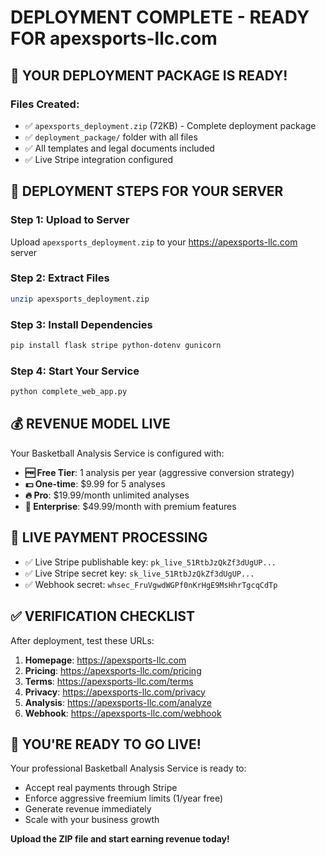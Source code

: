 # DEPLOYMENT COMPLETE - READY FOR apexsports-llc.com

## 🎯 YOUR DEPLOYMENT PACKAGE IS READY!

### Files Created:
- ✅ `apexsports_deployment.zip` (72KB) - Complete deployment package
- ✅ `deployment_package/` folder with all files
- ✅ All templates and legal documents included
- ✅ Live Stripe integration configured

## 🚀 DEPLOYMENT STEPS FOR YOUR SERVER

### Step 1: Upload to Server
Upload `apexsports_deployment.zip` to your https://apexsports-llc.com server

### Step 2: Extract Files
```bash
unzip apexsports_deployment.zip
```

### Step 3: Install Dependencies
```bash
pip install flask stripe python-dotenv gunicorn
```

### Step 4: Start Your Service
```bash
python complete_web_app.py
```

## 💰 REVENUE MODEL LIVE

Your Basketball Analysis Service is configured with:

- **🆓 Free Tier**: 1 analysis per year (aggressive conversion strategy)
- **💵 One-time**: $9.99 for 5 analyses  
- **🔥 Pro**: $19.99/month unlimited analyses
- **🌟 Enterprise**: $49.99/month with premium features

## 🔐 LIVE PAYMENT PROCESSING

- ✅ Live Stripe publishable key: `pk_live_51RtbJzQkZf3dUgUP...`
- ✅ Live Stripe secret key: `sk_live_51RtbJzQkZf3dUgUP...`
- ✅ Webhook secret: `whsec_FruVgwdWGPf0nKrHgE9MsHhrTgcqCdTp`

## ✅ VERIFICATION CHECKLIST

After deployment, test these URLs:

1. **Homepage**: https://apexsports-llc.com
2. **Pricing**: https://apexsports-llc.com/pricing
3. **Terms**: https://apexsports-llc.com/terms
4. **Privacy**: https://apexsports-llc.com/privacy
5. **Analysis**: https://apexsports-llc.com/analyze
6. **Webhook**: https://apexsports-llc.com/webhook

## 🎉 YOU'RE READY TO GO LIVE!

Your professional Basketball Analysis Service is ready to:
- Accept real payments through Stripe
- Enforce aggressive freemium limits (1/year free)
- Generate revenue immediately
- Scale with your business growth

**Upload the ZIP file and start earning revenue today!**
